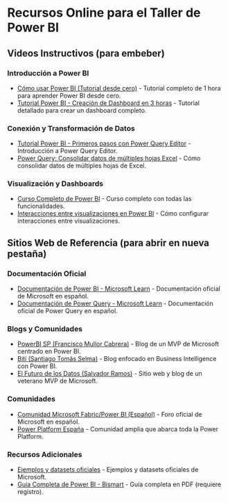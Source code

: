 # Recursos Online para el Taller de Power BI

## Videos Instructivos (para embeber)

### Introducción a Power BI
- [Cómo usar Power BI (Tutorial desde cero)](https://www.youtube.com/watch?v=pwJuFbyhZFE) - Tutorial completo de 1 hora para aprender Power BI desde cero.
- [Tutorial Power BI - Creación de Dashboard en 3 horas](https://www.youtube.com/watch?v=hKe7bHPiSPU) - Tutorial detallado para crear un dashboard completo.

### Conexión y Transformación de Datos
- [Tutorial Power BI - Primeros pasos con Power Query Editor](https://www.youtube.com/watch?v=jeq1vGx2aSs) - Introducción a Power Query Editor.
- [Power Query: Consolidar datos de múltiples hojas Excel](https://www.youtube.com/watch?v=nPlrQUbEn4s) - Cómo consolidar datos de múltiples hojas de Excel.

### Visualización y Dashboards
- [Curso Completo de Power BI](https://www.youtube.com/watch?v=sjrlIAQnD8M) - Curso completo con todas las funcionalidades.
- [Interacciones entre visualizaciones en Power BI](https://www.youtube.com/watch?v=YmYElmzLWgw) - Cómo configurar interacciones entre visualizaciones.

## Sitios Web de Referencia (para abrir en nueva pestaña)

### Documentación Oficial
- [Documentación de Power BI - Microsoft Learn](https://learn.microsoft.com/es-es/power-bi/) - Documentación oficial de Microsoft en español.
- [Documentación de Power Query - Microsoft Learn](https://learn.microsoft.com/es-es/power-query/) - Documentación oficial de Power Query en español.

### Blogs y Comunidades
- [PowerBI SP (Francisco Mullor Cabrera)](https://powerbisp.com/) - Blog de un MVP de Microsoft centrado en Power BI.
- [Biti (Santiago Tomás Selma)](https://www.bitigabi.com/) - Blog enfocado en Business Intelligence con Power BI.
- [El Futuro de los Datos (Salvador Ramos)](https://elfuturodelosdatos.com/) - Sitio web y blog de un veterano MVP de Microsoft.

### Comunidades
- [Comunidad Microsoft Fabric/Power BI (Español)](https://community.fabric.microsoft.com/t5/Power-BI-forums/ct-p/powerbi) - Foro oficial de Microsoft en español.
- [Power Platform España](https://community.fabric.microsoft.com/t5/Power-BI-Spanish-forums/ct-p/pbi_spanish) - Comunidad amplia que abarca toda la Power Platform.

### Recursos Adicionales
- [Ejemplos y datasets oficiales](https://learn.microsoft.com/es-es/power-bi/create-reports/sample-datasets) - Ejemplos y datasets oficiales de Microsoft.
- [Guía Completa de Power BI - Bismart](https://landing.bismart.com/guia-definitiva-power-bi) - Guía completa en PDF (requiere registro).
